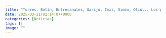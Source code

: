 ```yaml
---
title: "Torres, Botín, Entrecanales, Garijo, Imaz, Simón, Oliú... Los grandes empresarios, en el 'Wake Up, Spain!' del X aniversario de EL ESPAÑOL"
date: 2025-03-21T02:14:07+0000
categories: [Noticias]
tags: []
image: ""
---
```



    